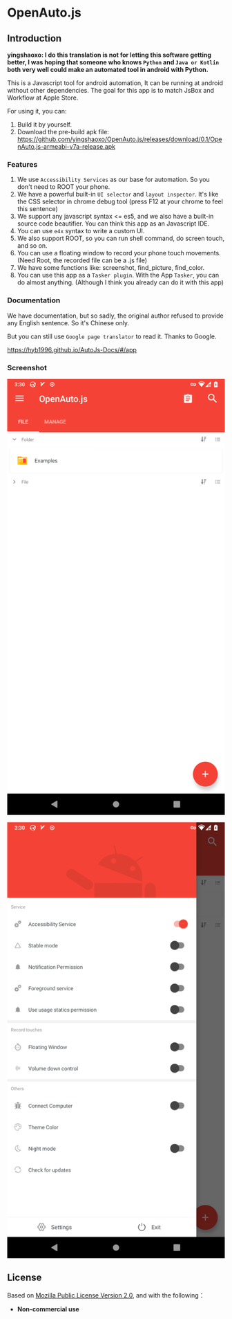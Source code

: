 # OpenAuto.js
## Introduction

**yingshaoxo: I do this translation is not for letting this software getting better, I was hoping that someone who knows `Python` and `Java or Kotlin` both very well could make an automated tool in android with Python.**

This is a Javascript tool for android automation, It can be running at android without other dependencies. The goal for this app is to match JsBox and Workflow at Apple Store.

For using it, you can:

1. Build it by yourself.
2. Download the pre-build apk file: https://github.com/yingshaoxo/OpenAuto.js/releases/download/0.1/OpenAuto.js-armeabi-v7a-release.apk

### Features
1. We use `Accessibility Services` as our base for automation. So you don't need to ROOT your phone.
2. We have a powerful built-in `UI selector` and `layout inspector`. It's like the CSS selector in chrome debug tool (press F12 at your chrome to feel this sentence)
3. We support any javascript syntax <= es5, and we also have a built-in source code beautifier. You can think this app as an Javascript IDE.
4. You can use `e4x` syntax to write a custom UI.
5. We also support ROOT, so you can run shell command, do screen touch, and so on.
6. You can use a floating window to record your phone touch movements. (Need Root, the recorded file can be a .js file)
7. We have some functions like: screenshot, find_picture, find_color.
8. You can use this app as a `Tasker plugin`. With the App `Tasker`, you can do almost anything. (Although I think you already can do it with this app)


### Documentation
We have documentation, but so sadly, the original author refused to provide any English sentence. So it's Chinese only.

But you can still use `Google page translator` to read it. Thanks to Google.

https://hyb1996.github.io/AutoJs-Docs/#/app


### Screenshot

![screenshot1](screen-captures/1.png)

![screenshot2](screen-captures/2.png)


## License
Based on [Mozilla Public License Version 2.0](https://github.com/hyb1996/NoRootScriptDroid/blob/master/LICENSE.md), and with the following：
* **Non-commercial use**
